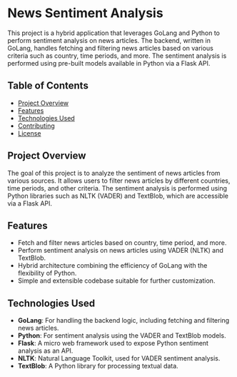 # News Sentiment Analysis

This project is a hybrid application that leverages GoLang and Python to perform sentiment analysis on news articles. The backend, written in GoLang, handles fetching and filtering news articles based on various criteria such as country, time periods, and more. The sentiment analysis is performed using pre-built models available in Python via a Flask API.

## Table of Contents
- [Project Overview](#project-overview)
- [Features](#features)
- [Technologies Used](#technologies-used)
- [Contributing](#contributing)
- [License](#license)

## Project Overview

The goal of this project is to analyze the sentiment of news articles from various sources. It allows users to filter news articles by different countries, time periods, and other criteria. The sentiment analysis is performed using Python libraries such as NLTK (VADER) and TextBlob, which are accessible via a Flask API.

## Features

- Fetch and filter news articles based on country, time period, and more.
- Perform sentiment analysis on news articles using VADER (NLTK) and TextBlob.
- Hybrid architecture combining the efficiency of GoLang with the flexibility of Python.
- Simple and extensible codebase suitable for further customization.

## Technologies Used

- **GoLang**: For handling the backend logic, including fetching and filtering news articles.
- **Python**: For sentiment analysis using the VADER and TextBlob models.
- **Flask**: A micro web framework used to expose Python sentiment analysis as an API.
- **NLTK**: Natural Language Toolkit, used for VADER sentiment analysis.
- **TextBlob**: A Python library for processing textual data.

